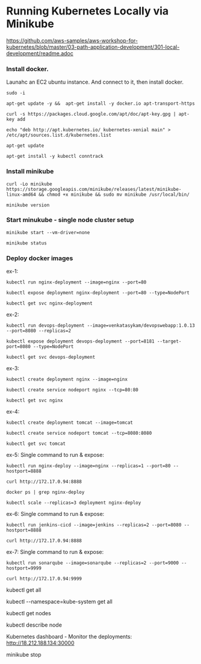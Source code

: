 # Running Kubernetes Locally via Minikube


https://github.com/aws-samples/aws-workshop-for-kubernetes/blob/master/03-path-application-development/301-local-development/readme.adoc

### Install docker.

Launahc an EC2 ubuntu instance. And connect to it, then install docker.

    sudo -i

    apt-get update -y &&  apt-get install -y docker.io apt-transport-https
    
    curl -s https://packages.cloud.google.com/apt/doc/apt-key.gpg | apt-key add
    
    echo "deb http://apt.kubernetes.io/ kubernetes-xenial main" > /etc/apt/sources.list.d/kubernetes.list
    
    apt-get update
    
    apt-get install -y kubectl conntrack
        

### Install minikube

    curl -Lo minikube https://storage.googleapis.com/minikube/releases/latest/minikube-linux-amd64 && chmod +x minikube && sudo mv minikube /usr/local/bin/

    minikube version
        

### Start minukube - single node cluster setup

    minikube start --vm-driver=none

    minikube status

### Deploy docker images

ex-1:
    
    kubectl run nginx-deployment --image=nginx --port=80

    kubectl expose deployment nginx-deployment --port=80 --type=NodePort

    kubectl get svc nginx-deployment

ex-2:

    kubectl run devops-deployment --image=venkatasykam/devopswebapp:1.0.13 --port=8080 --replicas=2

    kubectl expose deployment devops-deployment --port=8181 --target-port=8080 --type=NodePort

    kubectl get svc devops-deployment

ex-3:

    kubectl create deployment nginx --image=nginx
    
    kubectl create service nodeport nginx --tcp=80:80
    
    kubectl get svc nginx
    

ex-4: 

    kubectl create deployment tomcat --image=tomcat
    
    kubectl create service nodeport tomcat --tcp=8080:8080
    
    kubectl get svc tomcat

ex-5: Single command to run & expose: 

    kubectl run nginx-deploy --image=nginx --replicas=1 --port=80 --hostport=8888

    curl http://172.17.0.94:8888

    docker ps | grep nginx-deploy

    kubectl scale --replicas=3 deployment nginx-deploy

ex-6: Single command to run & expose: 

    kubectl run jenkins-cicd --image=jenkins --replicas=2 --port=8080 --hostport=8888

    curl http://172.17.0.94:8888

ex-7: Single command to run & expose: 

    kubectl run sonarqube --image=sonarqube --replicas=2 --port=9000 --hostport=9999

    curl http://172.17.0.94:9999

kubectl get all

kubectl --namespace=kube-system get all

kubectl get nodes

kubectl describe node <node-name>

Kubernetes dashboard - Monitor the deployments: http://18.212.188.134:30000

minikube stop


